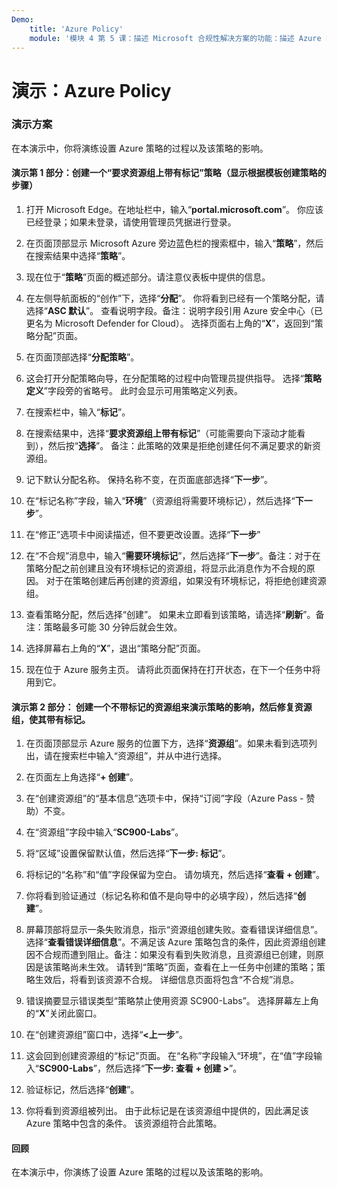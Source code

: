 ```yaml
---
Demo:
    title: 'Azure Policy'
    module: '模块 4 第 5 课：描述 Microsoft 合规性解决方案的功能：描述 Azure Policy'
---
```



# 演示：Azure Policy

### 演示方案
在本演示中，你将演练设置 Azure 策略的过程以及该策略的影响。

#### 演示第 1 部分：创建一个“要求资源组上带有标记”策略（显示根据模板创建策略的步骤）

1. 打开 Microsoft Edge。在地址栏中，输入“**portal.microsoft.com**”。  你应该已经登录；如果未登录，请使用管理员凭据进行登录。

1. 在页面顶部显示 Microsoft Azure 旁边蓝色栏的搜索框中，输入“**策略**”，然后在搜索结果中选择“**策略**”。

1. 现在位于“**策略**”页面的概述部分。请注意仪表板中提供的信息。

1. 在左侧导航面板的“创作”下，选择“**分配**”。  你将看到已经有一个策略分配，请选择“**ASC 默认**”。  查看说明字段。备注：说明字段引用 Azure 安全中心（已更名为 Microsoft Defender for Cloud）。  选择页面右上角的“**X**”，返回到“策略分配”页面。

1. 在页面顶部选择“**分配策略**”。

1. 这会打开分配策略向导，在分配策略的过程中向管理员提供指导。  选择“**策略定义**”字段旁的省略号。  此时会显示可用策略定义列表。  

1. 在搜索栏中，输入“**标记**”。

1. 在搜索结果中，选择“**要求资源组上带有标记**”（可能需要向下滚动才能看到），然后按“**选择**”。  备注：此策略的效果是拒绝创建任何不满足要求的新资源组。  

1. 记下默认分配名称。  保持名称不变，在页面底部选择“**下一步**”。

1. 在“标记名称”字段，输入“**环境**”（资源组将需要环境标记），然后选择“**下一步**”。  

1. 在“修正”选项卡中阅读描述，但不要更改设置。选择“**下一步**”

1. 在“不合规”消息中，输入“**需要环境标记**”，然后选择“**下一步**”。备注：对于在策略分配之前创建且没有环境标记的资源组，将显示此消息作为不合规的原因。  对于在策略创建后再创建的资源组，如果没有环境标记，将拒绝创建资源组。

1. 查看策略分配，然后选择“创建”。  如果未立即看到该策略，请选择“**刷新**”。备注：策略最多可能 30 分钟后就会生效。

1. 选择屏幕右上角的“**X**”，退出“策略分配”页面。

1. 现在位于 Azure 服务主页。  请将此页面保持在打开状态，在下一个任务中将用到它。

#### 演示第 2 部分：  创建一个不带标记的资源组来演示策略的影响，然后修复资源组，使其带有标记。

1. 在页面顶部显示 Azure 服务的位置下方，选择“**资源组**”。如果未看到选项列出，请在搜索栏中输入“资源组”，并从中进行选择。

1. 在页面左上角选择“**+ 创建**”。

1. 在“创建资源组”的“基本信息”选项卡中，保持“订阅”字段（Azure Pass - 赞助）不变。

1. 在“资源组”字段中输入“**SC900-Labs**”。

1. 将“区域”设置保留默认值，然后选择“**下一步: 标记**”。

1. 将标记的“名称”和“值”字段保留为空白。  请勿填充，然后选择“**查看 + 创建**”。

1. 你将看到验证通过（标记名称和值不是向导中的必填字段），然后选择“**创建**”。

1. 屏幕顶部将显示一条失败消息，指示“资源组创建失败。查看错误详细信息”。  选择“**查看错误详细信息**”。不满足该 Azure 策略包含的条件，因此资源组创建因不合规而遭到阻止。备注：如果没有看到失败消息，且资源组已创建，则原因是该策略尚未生效。  请转到“策略”页面，查看在上一任务中创建的策略；策略生效后，将看到该资源不合规。  详细信息页面将包含“不合规”消息。

1. 错误摘要显示错误类型“策略禁止使用资源 SC900-Labs”。  选择屏幕左上角的“**X**”关闭此窗口。

1. 在“创建资源组”窗口中，选择“**<上一步**”。

1. 这会回到创建资源组的“标记”页面。  在“名称”字段输入“环境”，在“值”字段输入“**SC900-Labs**”，然后选择“**下一步: 查看 + 创建 >**”。

1. 验证标记，然后选择“**创建**”。

1. 你将看到资源组被列出。  由于此标记是在该资源组中提供的，因此满足该 Azure 策略中包含的条件。  该资源组符合此策略。

#### 回顾

在本演示中，你演练了设置 Azure 策略的过程以及该策略的影响。
